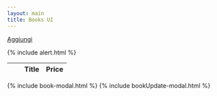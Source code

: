 ```yaml
---
layout: main
title: Books UI
---
```


<div class="nav-scroller bg-white shadow-sm">
  <nav class="nav nav-underline">
    <a class="nav-link" href="#" id="addNewBook">Aggiungi</a>
  </nav>
</div>

{% include alert.html %}

<div class="container pt-5">
  <div class="col-12">
    <table class="table">
      <thead>
        <tr>
          <th scope="col"></th>
          <th scope="col"></th>
          <th scope="col">Title</th>
          <th scope="col">Price</th>
        </tr>
      </thead>
      <tbody id="bodyTable"></tbody>
    </table>
  </div>
</div>

{% include book-modal.html %}
{% include bookUpdate-modal.html %}
